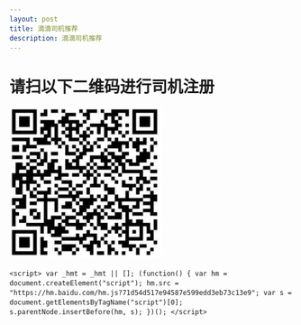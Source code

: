 ```yaml
---
layout: post
title: 滴滴司机推荐
description: 滴滴司机推荐
---
```

# 请扫以下二维码进行司机注册
![推荐二维码](/images/image.png)

`<script>
var _hmt = _hmt || [];
(function() {
  var hm = document.createElement("script");
  hm.src = "https://hm.baidu.com/hm.js?71d54d517e94587e599edd3eb73c13e9";
  var s = document.getElementsByTagName("script")[0]; 
  s.parentNode.insertBefore(hm, s);
})();
</script>
`